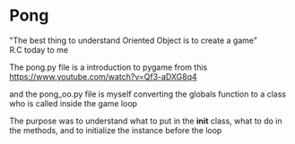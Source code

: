 # Pong
"The best thing to understand Oriented Object is to create a game"  
R.C today to me  
  
  
  
The pong.py file is a introduction to pygame from this https://www.youtube.com/watch?v=Qf3-aDXG8q4

and the pong_oo.py file is myself converting the globals function to a class who is called inside the game loop  

The purpose was to understand what to put in the __init__ class, what to do in the methods, and to initialize the instance before the loop
